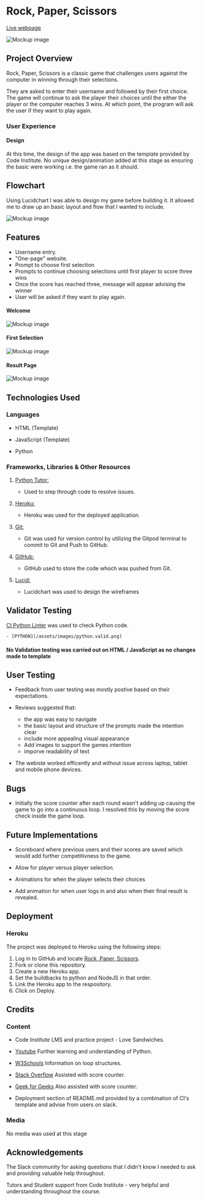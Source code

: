 # Rock, Paper, Scissors

[Live webpage](https://pp3-rps-ad0039afcece.herokuapp.com/)

![Mockup image](/assets/images/welcome.png)

## Project Overview

Rock, Paper, Scissors is a classic game  that challenges users against the computer in winning through their selections. 

They are asked to enter their username and followed by their first choice. The game will continue to ask the player their choices until the either the player or the computer reaches 3 wins. At which point, the program will ask the user if they want to play again.


### User Experience

#### Design

At this time, the design of the app was based on the template provided by Code Institute. No unique design/animation added at this stage as ensuring the basic were working i.e. the game ran as it should.

## Flowchart

Using Lucidchart I was able to design my game before building it. It allowed me to draw up an basic layout and flow that I wanted to include.

![Mockup image](/assets/images/flowchard.png)


## Features

- Username entry.
- "One-page" website.
- Prompt to choose first selection
- Prompts to continue choosing selections until first player to score three wins
- Once the score has reached three, message will appear advising the winner
- User will be asked if they want to play again.

#### Welcome 

![Mockup image](/assets/images/welcome.png)

#### First Selection

![Mockup image](/assets/images/first.selection.png)

#### Result Page

![Mockup image](/assets/images/endgame.png)

## Technologies Used

### Languages

- HTML (Template)

- JavaScript (Template)

- Python

### Frameworks, Libraries & Other Resources

1. [Python Tutor:](https://pythontutor.com/)
    - Used to step through code to resolve issues.

1. [Heroku:](https://heroku.com/)
    - Heroku was used for the deployed application.

1. [Git:](https://git-scm.com/)
    - Git was used for version control by utilizing the Gitpod terminal to commit to Git and Push to GitHub.

1. [GitHub:](https://github.com/)
    - GitHub used to store the code whoch was pushed from Git.

1. [Lucid:](https://www.lucidchart.com/pages/)
    - Lucidchart was used to design the wireframes



## Validator Testing

[CI Python Linter](https://pep8ci.herokuapp.com/) was used to check Python code.

    - [PYTHON](/assets/images/python.valid.png)

#### No Validation testing was carried out on HTML / JavaScript as no changes made to template


## User Testing

- Feedback from user testing was mostly postive based on their expectations.
- Reviews suggested that:
    - the app was easy to navigate
    - the basic layout and structure of the prompts made the intention clear
    - include more appealing visual appearance
    - Add images to support the games intention
    - imporve readability of text

- The webiste worked efficently and without issue across laptop, tablet and mobile phone devices.


## Bugs

- Initially the score counter after each round wasn't adding up causing the game to go into a continuous loop. I resolved this by moving the score check inside the game loop.

## Future Implementations

- Scoreboard where previous users and their scores are saved which would add further competitivness to the game.
  
- Allow for player versus player selection.

- Animations for when the player selects their choices
  
- Add animation for when user logs in and also when their final result is revealed.

## Deployment

### Heroku

The project was deployed to Heroku using the following steps:

1. Log in to GitHub and locate [Rock, Paper, Scissors](https://github.com/raccodes09/pp3-rock.paper.scissors).
1. Fork or clone this repository.
1. Create a new Heroku app.
1. Set the buildbacks to python and NodeJS in that order.
1. Link the Heroku app to the respository.
1. Click on Deploy.


## Credits

### Content

- Code Institute LMS and practice project - Love Sandwiches.

- [Youtube](https://www.youtube.com/) Further learning and understanding of Python.

- [W3Schools](https://www.w3schools.com/) Information on loop structures.

- [Stack Overflow](https://stackoverflow.com/) Assisted with score counter.

- [Geek for Geeks](https://www.geeksforgeeks.org/) Also assisted with score counter.

- Deployment section of README.md provided by a combination of CI's template and advise from users on slack.

### Media

No media was used at this stage

## Acknowledgements

The Slack community for asking questions that I didn't know I needed to ask and providing valuable help throughout.

Tutors and Student support from Code Institute - very helpful and understanding throughout the course.
